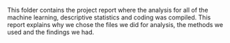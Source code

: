 This folder contains the project report where the analysis for all of the machine learning, descriptive statistics and coding was compiled. This report explains why we chose the files we did for analysis, the methods we used and the findings we had. 
